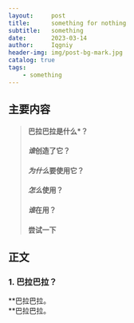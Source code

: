 ```yaml
---
layout:     post
title:      something for nothing
subtitle:   something
date:       2023-03-14
author:     Iqgniy
header-img: img/post-bg-mark.jpg
catalog: true
tags:
    - something 
---
```


## 主要内容
> #### 巴拉巴拉是什么*？
> #### *谁*创造了它？
> #### *为什么*要使用它？
> #### *怎么*使用？
> #### *谁*在用？
> #### 尝试一下

## 正文
### 1. 巴拉巴拉？
**巴拉巴拉。    
**巴拉巴拉。    
